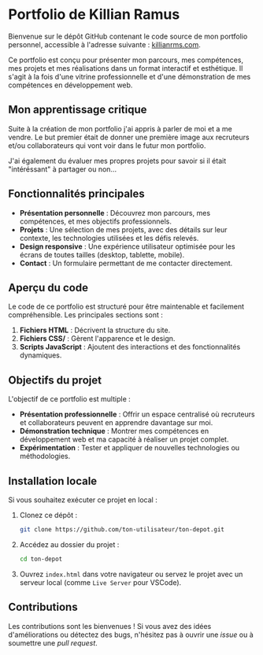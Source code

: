 # Portfolio de Killian Ramus

Bienvenue sur le dépôt GitHub contenant le code source de mon portfolio personnel, accessible à l'adresse suivante : [killianrms.com](https://killianrms.com/).

Ce portfolio est conçu pour présenter mon parcours, mes compétences, mes projets et mes réalisations dans un format interactif et esthétique. Il s'agit à la fois d'une vitrine professionnelle et d'une démonstration de mes compétences en développement web.

## Mon apprentissage critique 

Suite à la création de mon portfolio j'ai appris à parler de moi et a me vendre. 
Le but premier était de donner une première image aux recruteurs et/ou collaborateurs qui vont voir dans le futur mon portfolio. 

J'ai également du évaluer mes propres projets pour savoir si il était "intéréssant" à partager ou non...

## Fonctionnalités principales

- **Présentation personnelle** : Découvrez mon parcours, mes compétences, et mes objectifs professionnels.
- **Projets** : Une sélection de mes projets, avec des détails sur leur contexte, les technologies utilisées et les défis relevés.
- **Design responsive** : Une expérience utilisateur optimisée pour les écrans de toutes tailles (desktop, tablette, mobile).
- **Contact** : Un formulaire permettant de me contacter directement.

## Aperçu du code

Le code de ce portfolio est structuré pour être maintenable et facilement compréhensible. Les principales sections sont :

1. **Fichiers HTML** : Décrivent la structure du site.
2. **Fichiers CSS/** : Gèrent l'apparence et le design.
3. **Scripts JavaScript** : Ajoutent des interactions et des fonctionnalités dynamiques.

## Objectifs du projet

L'objectif de ce portfolio est multiple :

- **Présentation professionnelle** : Offrir un espace centralisé où recruteurs et collaborateurs peuvent en apprendre davantage sur moi.
- **Démonstration technique** : Montrer mes compétences en développement web et ma capacité à réaliser un projet complet.
- **Expérimentation** : Tester et appliquer de nouvelles technologies ou méthodologies.

## Installation locale

Si vous souhaitez exécuter ce projet en local :

1. Clonez ce dépôt :
   ```bash
   git clone https://github.com/ton-utilisateur/ton-depot.git
   ```
2. Accédez au dossier du projet :
   ```bash
   cd ton-depot
   ```
3. Ouvrez `index.html` dans votre navigateur ou servez le projet avec un serveur local (comme `Live Server` pour VSCode).

## Contributions

Les contributions sont les bienvenues ! Si vous avez des idées d'améliorations ou détectez des bugs, n'hésitez pas à ouvrir une *issue* ou à soumettre une *pull request*.

